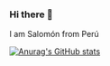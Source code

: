 ### Hi there 👋 

I am Salomón from Perú 

[![Anurag's GitHub stats](https://github-readme-stats.vercel.app/api?username=schambig&theme=vue_dark&show_icons=true)](https://github.com/anuraghazra/github-readme-stats)

<!--

**schambig/schambig** is a ✨ _special_ ✨ repository because its `README.md` (this file) appears on your GitHub profile.

Here are some ideas to get you started:

- 🔭 I’m currently working on ...
- 🌱 I’m currently learning ...
- 👯 I’m looking to collaborate on ...
- 🤔 I’m looking for help with ...
- 💬 Ask me about ...
- 📫 How to reach me: ...
- 😄 Pronouns: ...
- ⚡ Fun fact: ...

-->

